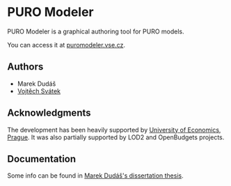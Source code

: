 # PURO Modeler

PURO Modeler is a graphical authoring tool for PURO models.

You can access it at [puromodeler.vse.cz](https://puromodeler.vse.cz).

## Authors

* Marek Dudáš
* [Vojtěch Svátek](https://nb.vse.cz/~svatek/topics.htm)

## Acknowledgments

The development has been heavily supported by [University of Economics, Prague](http://vse.cz).
It was also partially supported by LOD2 and OpenBudgets projects.

## Documentation

Some info can be found in [Marek Dudáš's dissertation thesis](https://vskp.vse.cz/id/1347934).

